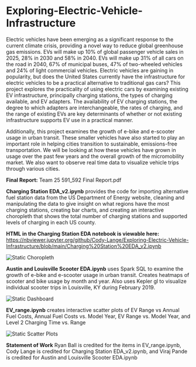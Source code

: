 # Exploring-Electric-Vehicle-Infrastructure

Electric vehicles have been emerging as a significant response to the current climate crisis, providing a novel way to reduce global greenhouse gas emissions. EVs will make up 10% of global passenger vehicle sales in 2025, 28% in 2030 and 58% in 2040. EVs will make up 31% of all cars on the road in 2040, 67% of municipal buses, 47% of two-wheeled vehicles and 24% of light commercial vehicles.
Electric vehicles are gaining in popularity, but does the United States currently have the infrastructure for electric vehicles to be a practical alternative to traditional gas cars? This project explores the practicality of using electric cars by examining existing EV infrastructure, principally charging stations, the types of charging available, and EV adapters. The availability of EV charging stations, the degree to which adapters are interchangeable, the rates of charging, and the range of existing EVs are key determinants of whether or not existing infrastructure supports EV use in a practical manner.

Additionally, this project examines the growth of e-bike and e-scooter usage in urban transit. These smaller vehicles have also started to play an important role in helping cities transition to sustainable, emissions-free transportation. We will be looking at how these vehicles have grown in usage over the past few years and the overall growth of the micromobility market. We also want to observe real time data to visualize vehicle trips through various cities.

**Final Report:** Team 25 591_592 Final Report.pdf

**Charging Station EDA_v2.ipynb** provides the code for importing alternative fuel station data from the US Department of Energy website, cleaning and manipulating the data to give insight on what regions have the most charging stations, creating bar charts, and creating an interactive choropleth that shows the total number of charging stations and supported levels of charging in each US county.

**HTML in the Charging Station EDA notebook is viewable here:** https://nbviewer.jupyter.org/github/Cody-Lange/Exploring-Electric-Vehicle-Infrastructure/blob/main/Charging%20Station%20EDA_v2.ipynb

![Static Choropleth](https://github.com/Cody-Lange/Exploring-Electric-Vehicle-Infrastructure/blob/main/Charging_Station_Choropleth.PNG?raw=true)

**Austin and Louisville Scooter EDA.ipynb** uses Spark SQL to examine the growth of e-bike and e-scooter usage in urban transit. Creates heatmaps of scooter and bike usage by month and year. Also uses Kepler gl to visualize individual scooter trips in Louisville, KY during February 2019.

![Static Dashboard](https://github.com/Cody-Lange/Exploring-Electric-Vehicle-Infrastructure/blob/main/Louisville%20Dashboard.PNG?raw=true)

**EV_range.ipynb** creates interactive scatter plots of EV Range vs Annual Fuel Costs, Annual Fuel Costs vs. Model Year, EV Range vs. Model Year, and Level 2 Charging Time vs. Range

![Static Scatter Plots](https://github.com/Cody-Lange/Exploring-Electric-Vehicle-Infrastructure/blob/main/Scatter%20Plots.PNG?raw=true)

**Statement of Work** Ryan Ball is credited for the items in EV_range.ipynb, Cody Lange is credited for Charging Station EDA_v2.ipynb, and Viraj Pande is credited for Austin and Louisville Scooter EDA.ipynb
